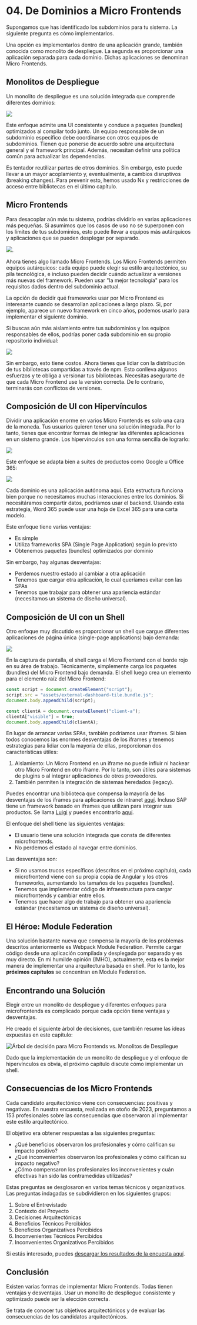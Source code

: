# 04. De Dominios a Micro Frontends

Supongamos que has identificado los subdominios para tu sistema. La siguiente pregunta es cómo implementarlos.

Una opción es implementarlos dentro de una aplicación grande, también conocida como monolito de despliegue. La segunda es proporcionar una aplicación separada para cada dominio. Dichas aplicaciones se denominan Micro Frontends.

## Monolitos de Despliegue

Un monolito de despliegue es una solución integrada que comprende diferentes dominios:

![](images/02.png)

Este enfoque admite una UI consistente y conduce a paquetes (bundles) optimizados al compilar todo junto. Un equipo responsable de un subdominio específico debe coordinarse con otros equipos de subdominios. Tienen que ponerse de acuerdo sobre una arquitectura general y el framework principal. Además, necesitan definir una política común para actualizar las dependencias.

Es tentador reutilizar partes de otros dominios. Sin embargo, esto puede llevar a un mayor acoplamiento y, eventualmente, a cambios disruptivos (breaking changes). Para prevenir esto, hemos usado Nx y restricciones de acceso entre bibliotecas en el último capítulo.

## Micro Frontends

Para desacoplar aún más tu sistema, podrías dividirlo en varias aplicaciones más pequeñas. Si asumimos que los casos de uso no se superponen con los límites de tus subdominios, esto puede llevar a equipos más autárquicos y aplicaciones que se pueden desplegar por separado.

![](images/03.png).

Ahora tienes algo llamado Micro Frontends. Los Micro Frontends permiten equipos autárquicos: cada equipo puede elegir su estilo arquitectónico, su pila tecnológica, e incluso pueden decidir cuándo actualizar a versiones más nuevas del framework. Pueden usar "la mejor tecnología" para los requisitos dados dentro del subdominio actual.

La opción de decidir qué frameworks usar por Micro Frontend es interesante cuando se desarrollan aplicaciones a largo plazo. Si, por ejemplo, aparece un nuevo framework en cinco años, podemos usarlo para implementar el siguiente dominio.

Si buscas aún más aislamiento entre tus subdominios y los equipos responsables de ellos, podrías poner cada subdominio en su propio repositorio individual:

![](images/04.png)

Sin embargo, esto tiene costos. Ahora tienes que lidiar con la distribución de tus bibliotecas compartidas a través de npm. Esto conlleva algunos esfuerzos y te obliga a versionar tus bibliotecas. Necesitas asegurarte de que cada Micro Frontend use la versión correcta. De lo contrario, terminarás con conflictos de versiones.

## Composición de UI con Hipervínculos

Dividir una aplicación enorme en varios Micro Frontends es solo una cara de la moneda. Tus usuarios quieren tener una solución integrada. Por lo tanto, tienes que encontrar formas de integrar las diferentes aplicaciones en un sistema grande. Los hipervínculos son una forma sencilla de lograrlo:

![](images/05.png)

Este enfoque se adapta bien a suites de productos como Google u Office 365:

![](images/word.png)

Cada dominio es una aplicación autónoma aquí. Esta estructura funciona bien porque no necesitamos muchas interacciones entre los dominios. Si necesitáramos compartir datos, podríamos usar el backend. Usando esta estrategia, Word 365 puede usar una hoja de Excel 365 para una carta modelo.

Este enfoque tiene varias ventajas:

- Es simple
- Utiliza frameworks SPA (Single Page Application) según lo previsto
- Obtenemos paquetes (bundles) optimizados por dominio

Sin embargo, hay algunas desventajas:

- Perdemos nuestro estado al cambiar a otra aplicación
- Tenemos que cargar otra aplicación, lo cual queríamos evitar con las SPAs
- Tenemos que trabajar para obtener una apariencia estándar (necesitamos un sistema de diseño universal).

## Composición de UI con un Shell

Otro enfoque muy discutido es proporcionar un shell que cargue diferentes aplicaciones de página única (single-page applications) bajo demanda:

![](images/case-study-01.png)

En la captura de pantalla, el shell carga el Micro Frontend con el borde rojo en su área de trabajo. Técnicamente, simplemente carga los paquetes (bundles) del Micro Frontend bajo demanda. El shell luego crea un elemento para el elemento raíz del Micro Frontend:

```javascript
const script = document.createElement("script");
script.src = "assets/external-dashboard-tile.bundle.js";
document.body.appendChild(script);

const clientA = document.createElement("client-a");
clientA["visible"] = true;
document.body.appendChild(clientA);
```

En lugar de arrancar varias SPAs, también podríamos usar iframes. Si bien todos conocemos las enormes desventajas de los iframes y tenemos estrategias para lidiar con la mayoría de ellas, proporcionan dos características útiles:

1.  Aislamiento: Un Micro Frontend en un iframe no puede influir ni hackear otro Micro Frontend en otro iframe. Por lo tanto, son útiles para sistemas de plugins o al integrar aplicaciones de otros proveedores.
2.  También permiten la integración de sistemas heredados (legacy).

Puedes encontrar una biblioteca que compensa la mayoría de las desventajas de los iframes para aplicaciones de intranet [aquí](https://www.npmjs.com/package/@microfrontend/common). Incluso SAP tiene un framework basado en iframes que utilizan para integrar sus productos. Se llama [Luigi](https://github.com/SAP/luigi) y puedes encontrarlo [aquí](https://github.com/SAP/luigi).

El enfoque del shell tiene las siguientes ventajas:

- El usuario tiene una solución integrada que consta de diferentes microfrontends.
- No perdemos el estado al navegar entre dominios.

Las desventajas son:

- Si no usamos trucos específicos (descritos en el próximo capítulo), cada microfrontend viene con su propia copia de Angular y los otros frameworks, aumentando los tamaños de los paquetes (bundles).
- Tenemos que implementar código de infraestructura para cargar microfrontends y cambiar entre ellos.
- Tenemos que hacer algo de trabajo para obtener una apariencia estándar (necesitamos un sistema de diseño universal).

## El Héroe: Module Federation

Una solución bastante nueva que compensa la mayoría de los problemas descritos anteriormente es Webpack Module Federation. Permite cargar código desde una aplicación compilada y desplegada por separado y es muy directo. En mi humilde opinión (IMHO), actualmente, esta es la mejor manera de implementar una arquitectura basada en shell. Por lo tanto, los **próximos capítulos** se concentran en Module Federation.

## Encontrando una Solución

Elegir entre un monolito de despliegue y diferentes enfoques para microfrontends es complicado porque cada opción tiene ventajas y desventajas.

He creado el siguiente árbol de decisiones, que también resume las ideas expuestas en este capítulo:

![Árbol de decisión para Micro Frontends vs. Monolitos de Despliegue](images/decision-tree.png)

Dado que la implementación de un monolito de despliegue y el enfoque de hipervínculos es obvia, el próximo capítulo discute cómo implementar un shell.

## Consecuencias de los Micro Frontends

Cada candidato arquitectónico viene con consecuencias: positivas y negativas. En nuestra encuesta, realizada en otoño de 2023, preguntamos a 153 profesionales sobre las consecuencias que observaron al implementar este estilo arquitectónico.

El objetivo era obtener respuestas a las siguientes preguntas:

- ¿Qué beneficios observaron los profesionales y cómo califican su impacto positivo?
- ¿Qué inconvenientes observaron los profesionales y cómo califican su impacto negativo?
- ¿Cómo compensaron los profesionales los inconvenientes y cuán efectivas han sido las contramedidas utilizadas?

Estas preguntas se desglosaron en varios temas técnicos y organizativos. Las preguntas indagadas se subdividieron en los siguientes grupos:

1.  Sobre el Entrevistado
2.  Contexto del Proyecto
3.  Decisiones Arquitectónicas
4.  Beneficios Técnicos Percibidos
5.  Beneficios Organizativos Percibidos
6.  Inconvenientes Técnicos Percibidos
7.  Inconvenientes Organizativos Percibidos

Si estás interesado, puedes [descargar los resultados de la encuesta aquí](https://www.angulararchitects.io/wp-content/uploads/2023/12/report.pdf).

## Conclusión

Existen varias formas de implementar Micro Frontends. Todas tienen ventajas y desventajas. Usar un monolito de despliegue consistente y optimizado puede ser la elección correcta.

Se trata de conocer tus objetivos arquitectónicos y de evaluar las consecuencias de los candidatos arquitectónicos.
